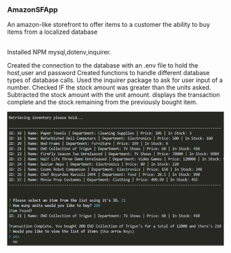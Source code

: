 ### AmazonSFApp
An amazon-like storefront to offer items to a customer the ability to buy items from a localized database

##
Installed NPM mysql,dotenv,inquirer.

Created the connection to the database with an .env file to hold the host,user and password
Created functions to handle different database types of database calls. 
Used the inquirer package to ask for user input of a number.
Checked IF the stock amount was greater than the units asked.
Subtracted the stock amount with the unit amount.
displays the transaction complete and the stock remaining from the previously bought item.

![alt text](https://github.com/Kysper/AmazonSFApp/blob/master/Database.png "Database List + User Input")

